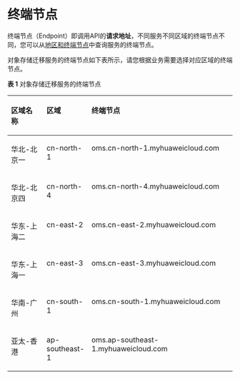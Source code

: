 # 终端节点<a name="ZH-CN_TOPIC_0170541903"></a>

终端节点（Endpoint）即调用API的**请求地址**，不同服务不同区域的终端节点不同，您可以从[地区和终端节点](https://developer.huaweicloud.com/endpoint?OMS)中查询服务的终端节点。

对象存储迁移服务的终端节点如下表所示，请您根据业务需要选择对应区域的终端节点。

**表 1**  对象存储迁移服务的终端节点

<a name="table1943641183817"></a>
<table><thead align="left"><tr id="row12262428387"><th class="cellrowborder" valign="top" width="16.16%" id="mcps1.2.4.1.1"><p id="p3261742193815"><a name="p3261742193815"></a><a name="p3261742193815"></a>区域名称</p>
</th>
<th class="cellrowborder" valign="top" width="18.18%" id="mcps1.2.4.1.2"><p id="p12654213384"><a name="p12654213384"></a><a name="p12654213384"></a>区域</p>
</th>
<th class="cellrowborder" valign="top" width="65.66%" id="mcps1.2.4.1.3"><p id="p2026242143811"><a name="p2026242143811"></a><a name="p2026242143811"></a>终端节点</p>
</th>
</tr>
</thead>
<tbody><tr id="row102604213820"><td class="cellrowborder" valign="top" width="16.16%" headers="mcps1.2.4.1.1 "><p id="p52617421384"><a name="p52617421384"></a><a name="p52617421384"></a>华北-北京一</p>
</td>
<td class="cellrowborder" valign="top" width="18.18%" headers="mcps1.2.4.1.2 "><p id="p1626204218388"><a name="p1626204218388"></a><a name="p1626204218388"></a>cn-north-1</p>
</td>
<td class="cellrowborder" valign="top" width="65.66%" headers="mcps1.2.4.1.3 "><p id="p52644213813"><a name="p52644213813"></a><a name="p52644213813"></a>oms.cn-north-1.myhuaweicloud.com</p>
</td>
</tr>
<tr id="row16198172716218"><td class="cellrowborder" valign="top" width="16.16%" headers="mcps1.2.4.1.1 "><p id="p21999271324"><a name="p21999271324"></a><a name="p21999271324"></a>华北-北京四</p>
</td>
<td class="cellrowborder" valign="top" width="18.18%" headers="mcps1.2.4.1.2 "><p id="p120013277212"><a name="p120013277212"></a><a name="p120013277212"></a>cn-north-4</p>
</td>
<td class="cellrowborder" valign="top" width="65.66%" headers="mcps1.2.4.1.3 "><p id="p1520017274213"><a name="p1520017274213"></a><a name="p1520017274213"></a>oms.cn-north-4.myhuaweicloud.com</p>
</td>
</tr>
<tr id="row19384165784813"><td class="cellrowborder" valign="top" width="16.16%" headers="mcps1.2.4.1.1 "><p id="p938485718481"><a name="p938485718481"></a><a name="p938485718481"></a>华东-上海二</p>
</td>
<td class="cellrowborder" valign="top" width="18.18%" headers="mcps1.2.4.1.2 "><p id="p14384145710481"><a name="p14384145710481"></a><a name="p14384145710481"></a>cn-east-2</p>
</td>
<td class="cellrowborder" valign="top" width="65.66%" headers="mcps1.2.4.1.3 "><p id="p1138511575483"><a name="p1138511575483"></a><a name="p1138511575483"></a>oms.cn-east-2.myhuaweicloud.com</p>
</td>
</tr>
<tr id="row997341103014"><td class="cellrowborder" valign="top" width="16.16%" headers="mcps1.2.4.1.1 "><p id="p1380916162306"><a name="p1380916162306"></a><a name="p1380916162306"></a>华东-上海一</p>
</td>
<td class="cellrowborder" valign="top" width="18.18%" headers="mcps1.2.4.1.2 "><p id="p780931610303"><a name="p780931610303"></a><a name="p780931610303"></a>cn-east-3</p>
</td>
<td class="cellrowborder" valign="top" width="65.66%" headers="mcps1.2.4.1.3 "><p id="p1680941683010"><a name="p1680941683010"></a><a name="p1680941683010"></a>oms.cn-east-3.myhuaweicloud.com</p>
</td>
</tr>
<tr id="row777613164911"><td class="cellrowborder" valign="top" width="16.16%" headers="mcps1.2.4.1.1 "><p id="p6776121184911"><a name="p6776121184911"></a><a name="p6776121184911"></a>华南-广州</p>
</td>
<td class="cellrowborder" valign="top" width="18.18%" headers="mcps1.2.4.1.2 "><p id="p47768118498"><a name="p47768118498"></a><a name="p47768118498"></a>cn-south-1</p>
</td>
<td class="cellrowborder" valign="top" width="65.66%" headers="mcps1.2.4.1.3 "><p id="p5776018499"><a name="p5776018499"></a><a name="p5776018499"></a>oms.cn-south-1.myhuaweicloud.com</p>
</td>
</tr>
<tr id="row225412413297"><td class="cellrowborder" valign="top" width="16.16%" headers="mcps1.2.4.1.1 "><p id="p2856175343017"><a name="p2856175343017"></a><a name="p2856175343017"></a>亚太-香港</p>
</td>
<td class="cellrowborder" valign="top" width="18.18%" headers="mcps1.2.4.1.2 "><p id="p0856145314309"><a name="p0856145314309"></a><a name="p0856145314309"></a>ap-southeast-1</p>
</td>
<td class="cellrowborder" valign="top" width="65.66%" headers="mcps1.2.4.1.3 "><p id="p17856155311300"><a name="p17856155311300"></a><a name="p17856155311300"></a>oms.ap-southeast-1.myhuaweicloud.com</p>
</td>
</tr>
</tbody>
</table>

